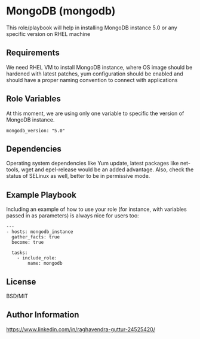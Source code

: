 MongoDB (mongodb)
=========

This role/playbook will help in installing MongoDB instance 5.0 or any specific version on RHEL machine

Requirements
------------

We need RHEL VM to install MongoDB instance, where OS image should be hardened with latest patches, yum configuration should be enabled and should have a proper naming convention to connect with applications

Role Variables
--------------

At this moment, we are using only one variable to specific the version of MongoDB instance.
```
mongodb_version: "5.0"
```

Dependencies
------------

Operating system dependencies like Yum update, latest packages like net-tools, wget and epel-release would be an added advantage.
Also, check the status of SELinux as well, better to be in permissive mode.

Example Playbook
----------------

Including an example of how to use your role (for instance, with variables passed in as parameters) is always nice for users too:

```
---
- hosts: mongodb_instance
  gather_facts: true
  become: true

  tasks:
    - include_role:
        name: mongodb
```

License
-------

BSD/MIT

Author Information
------------------

https://www.linkedin.com/in/raghavendra-guttur-24525420/

